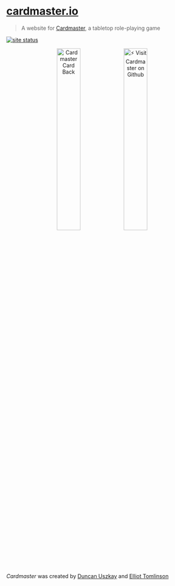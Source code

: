 # [cardmaster.io](https://cardmaster.io)

> A website for [Cardmaster](https://github.com/elliottomlinson/cardmaster), a tabletop role-playing game 

[![site status](https://img.shields.io/website/http/cardmaster.io)](https://cardmaster.io)

<a href="https://cardmaster.io"><p align="center"><img src="https://user-images.githubusercontent.com/8680290/128956468-29dfd54e-7019-4373-aa67-6d470aa74b0e.png"  width="35%" title="Cardmaster Card Back"></a><a href="https://github.com/elliottomlinson/cardmaster"><img 
src="https://user-images.githubusercontent.com/8680290/128956471-6785c27f-d422-411f-a769-4a3b8911db41.png"  width="35%" title="⚡ Visit Cardmaster on Github">
</p></a>

*Cardmaster* was created by [Duncan Uszkay](https://github.com/DuncanUszkay1) and [Elliot Tomlinson](https://github.com/elliottomlinson)

